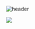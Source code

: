 ![header](https://capsule-render.vercel.app/api?type=Soft&&color=70:43CBFF,30:9708CC&height=100&section=header&text=Welcome%20I'm%20LeeYun&fontSize=30&&fontColor=FFFFFF&stroke=F1F3F5)

![](https://github-readme-stats.vercel.app/api?username=LeeYun&show_icons=true&theme=radical)
